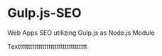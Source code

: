 # Gulp.js-SEO
Web Apps SEO utilizing Gulp.js as Node.js Module

Textttttttttttttttttttttttttttttttttt
